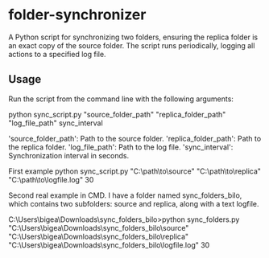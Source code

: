 # folder-synchronizer
A Python script for synchronizing two folders, ensuring the replica folder is an exact copy of the source folder. The script runs periodically, logging all actions to a specified log file.

## Usage

Run the script from the command line with the following arguments:

python sync_script.py "source_folder_path" "replica_folder_path" "log_file_path" sync_interval

'source_folder_path': Path to the source folder.
'replica_folder_path': Path to the replica folder.
'log_file_path': Path to the log file.
'sync_interval': Synchronization interval in seconds.

First example
python sync_script.py "C:\\path\\to\\source" "C:\\path\\to\\replica" "C:\\path\\to\\logfile.log" 30

Second real example in CMD.
I have a folder named sync_folders_bilo, which contains two subfolders: source and replica, along with a text logfile.

C:\Users\bigea\Downloads\sync_folders_bilo>python sync_folders.py "C:\Users\bigea\Downloads\sync_folders_bilo\source" "C:\Users\bigea\Downloads\sync_folders_bilo\replica" "C:\Users\bigea\Downloads\sync_folders_bilo\logfile.log" 30
